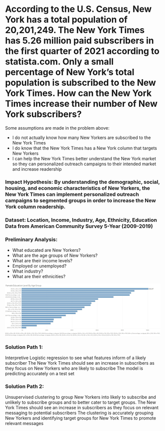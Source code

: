# According to the U.S. Census, New York has a total population of  20,201,249. The New York Times has 5.26 million paid subscribers in the first quarter of 2021 according to statista.com. Only a small percentage of New York’s total population is subscribed to the New York Times. How can the New York Times increase their number of New York subscribers? 

Some assumptions are made in the problem above: 

- I do not actually know how many New Yorkers are subscribed to the New York Times 
- I do know that the New York Times has a New York column that targets New Yorkers
- I can help the New York Times better understand the New York market so they can personalized outreach campaigns to their intended market and increase readership

### Impact Hypothesis: By understanding the demographic, social, housing, and economic characteristics of New Yorkers, the New York Times can implement personalized outreach campaigns to segmented groups in order to increase the New York column readership.

### Dataset: Location, Income, Industry, Age, Ethnicity, Education Data from American Community Survey 5-Year (2009-2019)


### Preliminary Analysis: 

- What educated are New Yorkers?
- What are the age groups of New Yorkers?
- What are their income levels?
- Employed or unemployed?
- What industry?
- What are their ethnicities?

![Educated NYS Females](https://github.com/Dong-Zhen/Relevance_of_NYT/blob/main/Tableau/Female%20Education%20LVL.jpg)


### Solution Path 1:

Interpretive 
Logistic regression to see what features inform of a likely subscriber 
The New York Times should see an increase in subscribers as they focus on New Yorkers who are likely to subscribe
The model is predicting accurately on a test set

### Solution Path 2: 

Unsupervised clustering to group New Yorkers into likely to subscribe and unlikely to subscribe groups and to better cater to target groups. 
The New York Times should see an increase in subscribers as they focus on relevant messaging to potential subscribers
The clustering is accurately grouping New Yorkers and identifying target groups for New York Times to promote relevant messages
